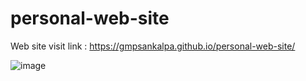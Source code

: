# personal-web-site

Web site visit link : https://gmpsankalpa.github.io/personal-web-site/

![image](https://github.com/gmpsankalpa/personal-web-site/assets/123918506/3d6be281-5474-4c08-a95f-f2e57ceb3aba)

